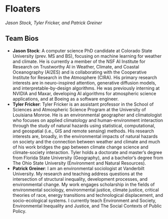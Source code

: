 # Floaters

*Jason Stock, Tyler Fricker, and Patrick Greiner*

## Team Bios

-   **Jason Stock**: A computer science PhD candidate at Colorado State University (prev. MS and BS), focusing on machine learning for weather and climate. He is currently a member of the NSF AI Institute for Research on Trustworthy AI in Weather, Climate, and Coastal Oceanography (AI2ES) and is collaborating with the Cooperative Institute for Research in the Atmosphere (CIRA). His primary research interests are in neuro-inspired attention, generative diffusion models, and interpretable-by-design algorithms. He was previously interning at NVIDIA and Maxar, developing AI algorithms for atmospheric science applications, and at Boeing as a software engineer.
-   **Tyler Fricker**: Tyler Fricker is an assistant professor in the School of Sciences and Atmospheric Science Program at the University of Louisiana Monroe. He is an environmental geographer and climatologist who focuses on applied climatology and human-environment interaction through the study of natural hazards using statistical, computational, and geospatial (i.e., GIS and remote sensing) methods. His research interests are, broadly, in the environmental impacts of natural hazards on society and the connection between weather and climate and much of his work bridges the gap between climate change science and climate-society interaction. Tyler holds a doctorate and master’s degree from Florida State University (Geography), and a bachelor’s degree from The Ohio State University (Environment and Natural Resources).
-   **Patrick Greiner**: I am an environmental sociologist at Vanderbilt University. My research and teaching address questions at the intersection of structural inequality, development processes, and environmental change. My work engages scholarship in the fields of environmental sociology, environmental justice, climate justice, critical theories of race, energy transitions and technological displacement, and socio-ecological systems. I currently teach Environment and Society, Environmental Inequality and Justice, and The Social Contexts of Public Policy.

